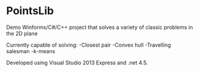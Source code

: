 PointsLib
=========

Demo Winforms/C#/C++ project that solves a variety of classic problems in the 2D plane

Currently capable of solving:
-Closest pair
-Convex hull
-Travelling salesman
-k-means

Developed using Visual Studio 2013 Express and .net 4.5.
